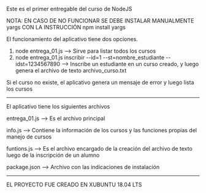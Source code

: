 Este es el primer entregable del curso de NodeJS

NOTA: EN CASO DE NO FUNCIONAR SE DEBE INSTALAR MANUALMENTE yargs CON LA INSTRUCCIÓN npm install yargs

El funcionamiento del aplicativo tiene dos opciones.

1. node entrega_01.js --> Sirve para listar todos los cursos
2. node entrega_01.js inscribir --id=1 --st=nombre_estudiante --idst=1234567890 --> Inscribe un estudiante en un curso creado, y luego genera el archivo de texto archivo_curso.txt

Si el curso no existe, el aplicativo genera un mensaje de error y luego lista los cursos

-------------------------------------------------------------------------------------------------------------------
El aplicativo tiene los siguientes archivos

entrega_01.js --> Es el archivo principal

info.js --> Contiene la información de los cursos y las funciones propias del manejo de cursos

funtions.js --> Es el archivo encargado de la creación del archivo de texto luego de la inscripción de un alumno

package.json --> Archivo con las indicaciones de instalación

-------------------------------------------------------------------------------------------------------------------
EL PROYECTO FUE CREADO EN XUBUNTU 18.04 LTS

